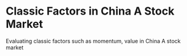 # Classic Factors in China A Stock Market

Evaluating classic factors such as momentum, value in China A stock market

